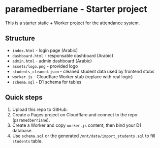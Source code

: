 # paramedberriane - Starter project

This is a starter static + Worker project for the attendance system.

## Structure
- `index.html` - login page (Arabic)
- `dashboard.html` - responsable dashboard (Arabic)
- `admin.html` - admin dashboard (Arabic)
- `assets/logo.png` - provided logo
- `students_cleaned.json` - cleaned student data used by frontend stubs
- `worker.js` - Cloudflare Worker stub (replace with real logic)
- `schema.sql` - D1 schema for tables

## Quick steps
1. Upload this repo to GitHub.
2. Create a Pages project on Cloudflare and connect to the repo (`paramedberriane`).
3. Create a Worker and copy `worker.js` content, then bind your D1 database.
4. Use `schema.sql` or the generated `/mnt/data/import_students.sql` to fill `students` table.
